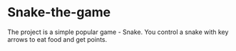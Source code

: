 # Snake-the-game
The project is a simple popular game - Snake. You control a snake with key arrows to eat food and get points. 
